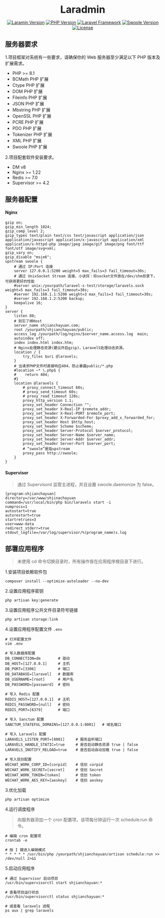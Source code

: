 <p align="center">
<font size=6><b>Laradmin</b></font>
</p>

<p align="center">
<a href="https://github.com/yingquanh/laradmin/releases"><img src="https://img.shields.io/github/v/release/yingquanh/laradmin" alt="Laramin Version"></a>
<a href="https://www.php.net"><img src="https://img.shields.io/badge/php-%3E%3D8.1-blue" alt="PHP Version"></a>
<a href="https://packagist.org/packages/laravel/framework"><img src="https://img.shields.io/badge/laravel-%3E%3D9.19-brightgreen" alt="Laravel Framework"></a>
<a href="https://github.com/swoole/swoole-src"><img src="https://img.shields.io/badge/swoole-%3E%3D4.0-brightgreen" alt="Swoole Version"></a>
<a href="https://github.com/yingquanh/laradmin/blob/master/LICENSE"><img src="https://img.shields.io/github/license/yingquanh/laradmin" alt="License"></a>
</p>

## 服务器要求

1.项目框架对系统有一些要求，请确保你的 Web 服务器至少满足以下 PHP 版本及扩展需求。

- PHP >= 8.1
- BCMath PHP 扩展
- Ctype PHP 扩展
- DOM PHP 扩展
- Fileinfo PHP 扩展
- JSON PHP 扩展
- Mbstring PHP 扩展
- OpenSSL PHP 扩展
- PCRE PHP 扩展
- PDO PHP 扩展
- Tokenizer PHP 扩展
- XML PHP 扩展
- Swoole PHP 扩展

2.项目配套软件安装要求。

- DM v8
- Nginx >= 1.22
- Redis >= 7.0
- Supervisor >= 4.2

## 服务器配置

#### Nginx

``` vim
gzip on;
gzip_min_length 1024;
gzip_comp_level 2;
gzip_types text/plain text/css text/javascript application/json application/javascript application/x-javascript application/xml application/x-httpd-php image/jpeg image/gif image/png font/ttf font/otf image/svg+xml;
gzip_vary on;
gzip_disable "msie6";
upstream swoole {
    # 通过 IP:Port 连接
    server 127.0.0.1:5200 weight=5 max_fails=3 fail_timeout=30s;
    # 通过 UnixSocket Stream 连接，小诀窍：将socket文件放在/dev/shm目录下，可获得更好的性能
    #server unix:/yourpath/laravel-s-test/storage/laravels.sock weight=5 max_fails=3 fail_timeout=30s;
    #server 192.168.1.1:5200 weight=3 max_fails=3 fail_timeout=30s;
    #server 192.168.1.2:5200 backup;
    keepalive 16;
}
server {
    listen 80;
    # 别忘了绑Host
    server_name shjianchayuan.com;
    root /yourpath/shjianchayuan/public;
    access_log /yourpath/log/nginx/$server_name.access.log  main;
    autoindex off;
    index index.html index.htm;
    # Nginx处理静态资源(建议开启gzip)，LaravelS处理动态资源。
    location / {
        try_files $uri @laravels;
    }
    # 当请求PHP文件时直接响应404，防止暴露public/*.php
    #location ~* \.php$ {
    #    return 404;
    #}
    location @laravels {
        # proxy_connect_timeout 60s;
        # proxy_send_timeout 60s;
        # proxy_read_timeout 120s;
        proxy_http_version 1.1;
        proxy_set_header Connection "";
        proxy_set_header X-Real-IP $remote_addr;
        proxy_set_header X-Real-PORT $remote_port;
        proxy_set_header X-Forwarded-For $proxy_add_x_forwarded_for;
        proxy_set_header Host $http_host;
        proxy_set_header Scheme $scheme;
        proxy_set_header Server-Protocol $server_protocol;
        proxy_set_header Server-Name $server_name;
        proxy_set_header Server-Addr $server_addr;
        proxy_set_header Server-Port $server_port;
        # “swoole”是指upstream
        proxy_pass http://swoole;
    }
}
```

#### Supervisor

> 通过 Supervisord 监管主进程，并且设置 swoole.daemonize 为 false。

``` vim
[program:shjianchayuan]
directory=/var/www/shjinachayuan
command=/usr/local/bin/php bin/laravels start -i
numprocs=1
autostart=true
autorestart=true
startretries=3
user=www-data
redirect_stderr=true
stdout_logfile=/var/log/supervisor/%(program_name)s.log
```

## 部署应用程序

> 未使用 cd 命令切换目录时，所有操作皆在应用程序根目录下进行。

1.安装项目依赖软件包

``` shell
composer install --optimize-autoloader --no-dev
```

2.设置应用程序密钥

``` shell
php artisan key:generate
```

3.设置应用程序公共文件目录符号链接

``` shell
php artisan storage:link
```

4.设置应用程序配置文件 `.env`

``` shell
# 打开配置文件
vim .env

# 写入数据库配置
DB_CONNECTION=dm        # 驱动
DB_HOST=[127.0.0.1]     # 主机
DB_PORT=[3306]          # 端口
DB_DATABASE=[laravel]   # 数据库
DB_USERNAME=[root]      # 用户名
DB_PASSWORD=[password]  # 密码

# 写入 Redis 配置
REDIS_HOST=[127.0.0.1]  # 主机
REDIS_PASSWORD=[null]   # 密码
REDIS_PORT=[6379]       # 端口

# 写入 Sanctum 配置
SANCTUM_STATEFUL_DOMAINS=[127.0.0.1:8001]   # 域名端口

# 写入 Laravels 配置
LARAVELS_LISTEN_PORT=[8001]     # 服务监听端口
LARAVELS_HANDLE_STATIC=true     # 是否启动静态资源 true | false 
LARAVELS_INOTIFY_RELOAD=true    # 是否启动自动加载 true | false

# 写入信创配置
WECHAT_WORK_CORP_ID=[corpid]    # 信创 corpid
WECHAT_WORK_SECRET=[secret]     # 信创 Secret
WECHAT_WORK_TOKEN=[token]       # 信创 token
WECHAT_WORK_AES_KEY=[aeskey]    # 信创 aeskey
```

3.优化加载

``` shell
php artisan optimize
```

4.运行调度程序

> 向服务器添加一个 cron 配置项，该项每分钟运行一次 schedule:run 命令。

``` shell
# 编辑 cron 配置项
crontab -e

# 按 I 键进入编辑模式
* * * * * /usr/bin/php /yourpath/shjianchayuan/artisan schedule:run >> /dev/null 2>&1
```

5.启动应用程序

``` shell
# 通过 Supervisor 启动项目
/usr/bin/supervisorctl start shjianchayuan:*

# 查看项目运行状态
/usr/bin/supervisorctl status shjianchayuan:*

# 或查看 laravels 进程
ps aux | grep laravels
```